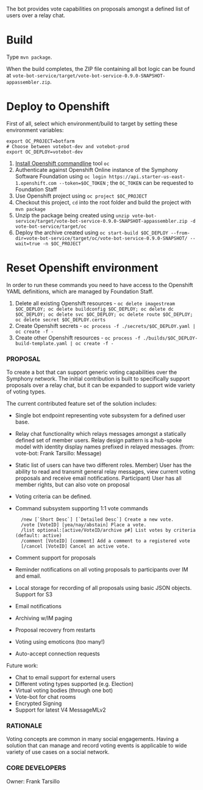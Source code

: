 The bot provides vote capabilities on proposals amongst a defined list of users over a relay chat.

# Build

Type `mvn package`.

When the build completes, the ZIP file containing all bot logic can be found at `vote-bot-service/target/vote-bot-service-0.9.0-SNAPSHOT-appassembler.zip`.

# Deploy to Openshift

First of all, select which environment/build to target by setting these environment variables:

```
export OC_PROJECT=botfarm
# Choose between votebot-dev and votebot-prod
export OC_DEPLOY=votebot-dev
```

1. [Install Openshift commandline](https://docs.openshift.org/latest/cli_reference/get_started_cli.html) tool `oc`
2. Authenticate against Openshift Online instance of the Symphony Software Foundation using `oc login https://api.starter-us-east-1.openshift.com --token=$OC_TOKEN` ; the `OC_TOKEN` can be requested to Foundation Staff
3. Use Openshift project using `oc project $OC_PROJECT`
4. Checkout this project, `cd` into the root folder and build the project with `mvn package`
5. Unzip the package being created using `unzip vote-bot-service/target/vote-bot-service-0.9.0-SNAPSHOT-appassembler.zip -d vote-bot-service/target/oc`
6. Deploy the archive created using `oc start-build $OC_DEPLOY --from-dir=vote-bot-service/target/oc/vote-bot-service-0.9.0-SNAPSHOT/ --wait=true -n $OC_PROJECT`

# Reset Openshift environment
In order to run these commands you need to have access to the Openshift YAML definitions, which are managed by Foundation Staff.

1. Delete all existing Openshift resources - `oc delete imagestream $OC_DEPLOY; oc delete buildconfig $OC_DEPLOY; oc delete dc $OC_DEPLOY; oc delete svc $OC_DEPLOY; oc delete route $OC_DEPLOY; oc delete secret $OC_DEPLOY.certs`
2. Create Openshift secrets - `oc process -f ./secrets/$OC_DEPLOY.yaml | oc create -f -`
3. Create other Openshift resources - `oc process -f ./builds/$OC_DEPLOY-build-template.yaml | oc create -f -`

### PROPOSAL

To create a bot that can support generic voting capabilities over the Symphony network.  The initial contribution is built to specifically support proposals over a relay chat, but it can be expanded to support wide variety of voting types.

The current contributed feature set of the solution includes:
* Single bot endpoint representing vote subsystem for a defined user base.
* Relay chat functionality which relays messages amongst a statically defined set of member users.  Relay design pattern is a hub-spoke model with identity display names prefixed in relayed messages. (from: vote-bot: Frank Tarsillo: Message)
* Static list of users can have two different roles.  Member) User has the ability to read and transmit general relay messages, view current voting proposals and receive email notifications.  Participant) User has all member rights, but can also vote on proposal
* Voting criteria can be defined.
* Command subsystem supporting 1:1 vote commands

		/new [`Short Desc`] [`Detailed Desc`] Create a new vote.
		/vote [VoteID] [yea/nay/abstain] Place a vote.
		/list optional:[active/VoteID/archive p#] List votes by criteria (default: active)
		/comment [VoteID] [comment] Add a comment to a registered vote
		[/cancel [VoteID] Cancel an active vote.

* Comment support for proposals
* Reminder notifications on all voting proposals to participants over IM and email.
* Local storage for recording of all proposals using basic JSON objects.  Support for S3
* Email notifications
* Archiving w/IM paging
* Proposal recovery from restarts
* Voting using emoticons (too many!)
* Auto-accept connection requests

Future work:
* Chat to email support for external users
* Different voting types supported (e.g. Election)
* Virtual voting bodies (through one bot)
* Vote-bot for chat rooms
* Encrypted Signing
* Support for latest V4 MessageMLv2


### RATIONALE

Voting concepts are common in many social engagements.  Having a solution that can manage and record voting events is applicable to wide variety of use cases on a social network.   

### CORE DEVELOPERS

Owner: Frank Tarsillo
